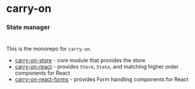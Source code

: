 # carry-on

### State manager
#

This is the monorepo for ```carry-on```.

- [carry-on-store](packages/carry-on-store) - core module that provides the store
- [carry-on-react](packages/carry-on-react) - provides ```Store```, ```State```, and matching higher order components for React
- [carry-on-react-forms](packages/carry-on-react-forms) - provides Form handling components for React
